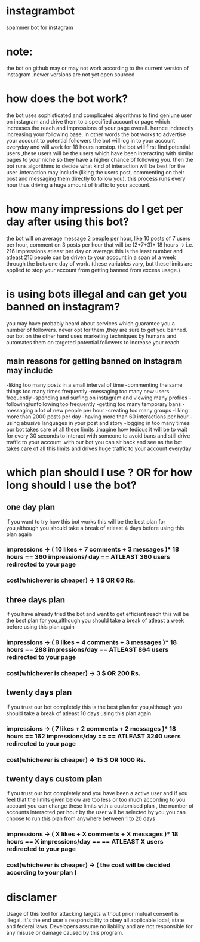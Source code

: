 # instagrambot
spammer bot for instagram

# note:
the bot on github may or may not work according to the current version of instagram .newer versions are not yet open sourced

# how does the bot work?

the bot uses sophisticated and complicated algorithms to find geniune user on instagram and drive them to a specified account or page which increases the reach and impressions of your page overall. hernce inderectly increasing your following base.
in other words the bot works to advertise your account to potential followers
the bot will log in to your account everyday and will work for 18 hours nonstop.
the bot will first find potential users ,these users will be the users which have been interacting with similar pages to your niche so they have a higher chance of following you.
then the bot runs algorithms to decide what kind of interaction will be best for the user .interaction may include (liking the users post, commenting on their post and messaging them directly to follow you). this process runs every hour thus driving a huge amount of traffic to your account.

# how many impressions do I get per day after using this bot?

the bot will on average message 2 people per hour, like 10 posts of 7 users per hour, comment on 3 posts per hour 
that will be (2+7+3)* 18 hours -> i.e. 216 impressions atleast per day on average.this is the least number and atleast 216 people can be driven to your account in a span of a week through the bots one day of work.
(these variables vary, but these limits are applied to stop your account from getting banned from excess usage.)

# is using bots illegal and can get you banned on instagram?

you may have probably heard about services which guarantee you a number of followers. never opt for them ,they are sure to get you banned. our bot on the other hand uses marketing techniques by humans and automates them  on targeted potential followers to increase your reach
## main reasons for getting banned on instagram may include
-liking too many posts in a small interval of time
-commenting the same things too many times frequently
-messaging too many new users frequently
-spending and surfing on instagram and viewing many profiles
-following/unfollowing too frequently
-getting too many temporary bans
-messaging a lot of new people per hour
-creating too many groups
-liking more than 2000 posts per day
-having more than 60 interactions per hour
-using abusive languages in your post and story
-logging in too many times
our bot takes care of all these limits ,imagine how tedious it will be to wait for every 30 seconds to interact with someone to avoid bans and still drive traffic to your account .with our bot you can sit back and see as the bot takes care of all this limits and drives huge traffic to your account everyday

# which plan should I use ? OR for how long should I use the bot?

## one day plan
if you want to try how this bot works this will be the best plan for you,although you should take a break of atleast 4 days before using this plan again
### impressions -> ( 10 likes + 7 comments + 3 messages )* 18 hours == 360 impressions/ day == ATLEAST 360 users redirected to your page
### cost(whichever is cheaper) -> 1 $ OR 60 Rs.

## three days plan
if you have already tried the bot and want to get efficient reach this will be the best plan for you,although you should take a break of atleast a week before using this plan again
### impressions -> ( 9 likes + 4 comments + 3 messages )* 18 hours == 288 impressions/day == ATLEAST 864 users redirected to your page
### cost(whichever is cheaper) -> 3 $ OR 200 Rs.

## twenty days plan
if you trust our bot completely this is the best plan for you,although you should take a break of atleast 10 days using this plan again
### impressions -> ( 7 likes + 2 comments + 2 messages )* 18 hours == 162 impressions/day == == ATLEAST 3240 users redirected to your page
### cost(whichever is cheaper) -> 15 $ OR 1000 Rs.

## twenty days custom plan
if you trust our bot completely and you have been a active user and if you feel that the limits given below are too less or too much according to you account you can change these limits with a customised plan , the number of accounts interacted per hour by the user will be selected by you,you can choose to run this plan from anywhere between 1 to 20 days
### impressions -> ( X likes + X comments + X messages )* 18 hours == X impressions/day == == ATLEAST X users redirected to your page
### cost(whichever is cheaper) -> ( the cost will be decided according to your plan )




# disclamer

Usage of this tool for attacking targets without prior mutual consent is illegal. It's the end user's responsibility to obey all applicable local, state and federal laws. Developers assume no liability and are not responsible for any misuse or damage caused by this program.
